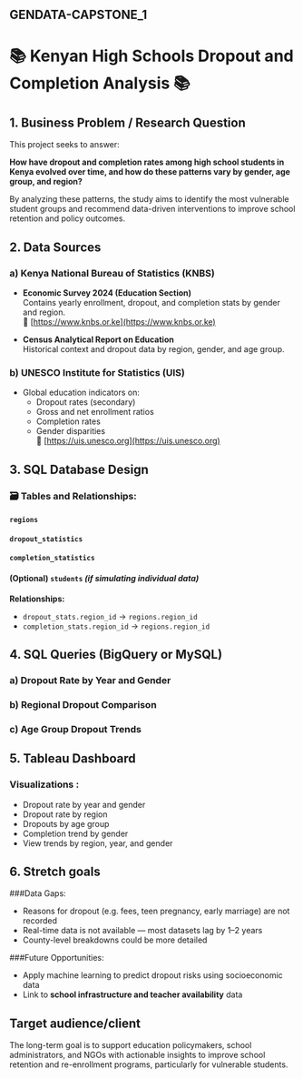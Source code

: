 ## GENDATA-CAPSTONE_1
    
# 📚 Kenyan High Schools Dropout and Completion Analysis  📚

## 1. Business Problem / Research Question

This project seeks to answer:

**How have dropout and completion rates among high school students in Kenya evolved over time, and how do these patterns vary by gender, age group, and region?**

By analyzing these patterns, the study aims to identify the most vulnerable student groups and recommend data-driven interventions to improve school retention and policy outcomes.

## 2. Data Sources

### a) Kenya National Bureau of Statistics (KNBS)
- **Economic Survey 2024 (Education Section)**  
  Contains yearly enrollment, dropout, and completion stats by gender and region.  
  🔗 [https://www.knbs.or.ke](https://www.knbs.or.ke)

- **Census Analytical Report on Education**  
  Historical context and dropout data by region, gender, and age group.

### b) UNESCO Institute for Statistics (UIS)
- Global education indicators on:
  - Dropout rates (secondary)
  - Gross and net enrollment ratios
  - Completion rates
  - Gender disparities  
  🔗 [https://uis.unesco.org](https://uis.unesco.org)

## 3. SQL Database Design

### 🗃️ Tables and Relationships:

#### `regions`
#### `dropout_statistics`
#### `completion_statistics`
#### (Optional) `students` *(if simulating individual data)*

**Relationships:**  
- `dropout_stats.region_id` → `regions.region_id`  
- `completion_stats.region_id` → `regions.region_id`


## 4. SQL Queries (BigQuery or MySQL)

### a) Dropout Rate by Year and Gender

### b) Regional Dropout Comparison

### c) Age Group Dropout Trends


## 5. Tableau Dashboard

### Visualizations :
- Dropout rate by year and gender
- Dropout rate by region
- Dropouts by age group
- Completion trend by gender
- View trends by region, year, and gender


## 6. Stretch goals

###Data Gaps:
- Reasons for dropout (e.g. fees, teen pregnancy, early marriage) are not recorded
- Real-time data is not available — most datasets lag by 1–2 years
- County-level breakdowns could be more detailed

###Future Opportunities:
- Apply machine learning to predict dropout risks using socioeconomic data
- Link to **school infrastructure and teacher availability** data


## Target audience/client
The long-term goal is to support education policymakers, school administrators, and NGOs with actionable insights to improve school retention and re-enrollment programs, particularly for vulnerable students.

    

